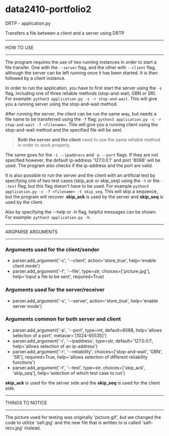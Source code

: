 # data2410-portfolio2

DRTP - application.py

Transfers a file between a client and a server using DRTP
		
**********
HOW TO USE
**********

The program requires the use of two running instances in order to start a file transfer.
One with the `--server` flag, and the other with `--client` flag, although the server
can be left running once it has been started. It is then followed by a client instance.

In order to run the application, you have to first start the server using the `-s` flag,
including one of three reliable methods (stop-and-wait, GBN or SR).
For example: `python3 application.py -s -r stop-and-wait`.
This will give you a running server using the stop-and-wait method.

After running the server, the client can be run the same way, but needs a file name to be transferred using the `-f` flag:
`python3 application.py -c -r stop-and-wait -f <filename>`. This will give you a running client using the
stop-and-wait method and the specified file will be sent.

> **Both the server and the client** need to use the same reliable method in order to work properly.

The same goes for the `-i --ipaddress` and `-p --port` flags. If they are not specified however, the default
ip-address '127.0.0.1' and port '8088' will be used. The program also checks if the ip-address and the port are valid.

It is also possible to run the server and the client with an artificial test by specifying one of two test cases
(skip_ack or skip_seq) using the `-t` or the `--test` flag, but this flag doesn't have to be used.
For example `python3 application.py -c -f <filename> -t skip_seq`. This will skip a sequence, but the
program will recover.
**skip_ack** is used by the server and **skip_seq** is used by the client.

Also by specifying the --help or -h flag, helpful messages can be shown.
For example: `python3 application.py -h`.

******************
ARGPARSE ARGUMENTS
******************
### Arguments used for the client/sender
- parser.add_argument('-c', '--client', action='store_true', help='enable client mode')
- parser.add_argument('-f', '--file', type=str, choices=['picture.jpg'], help='input a file to be sent', required=True)
### Arguments used for the server/receiver
- parser.add_argument('-s', '--server', action='store_true', help='enable server mode')
### Arguments common for both server and client
- parser.add_argument('-p', '--port', type=int, default=8088, help='allows selection of a port', metavar='[1024-65535]')
- parser.add_argument('-i', '--ipaddress', type=str, default='127.0.0.1', help='allows selection of an ip-address')
- parser.add_argument('-r', '--reliability', choices=['stop-and-wait', 'GBN', 'SR'], required=True,
                    help='allows selection of different reliability functions')
- parser.add_argument('-t', '--test', type=str, choices=['skip_ack', 'skip_seq'],
                    help='selection of which test case to run')

**skip_ack** is used for the server side and the **skip_seq** is used for the client side.

*****************
THINGS TO NOTICE
*****************
The picture used for testing was originally 'picture.gif', but we changed the code to utilize 'safi.jpg' and
the new file that is written to is called 'safi-recv.jpg' instead.
